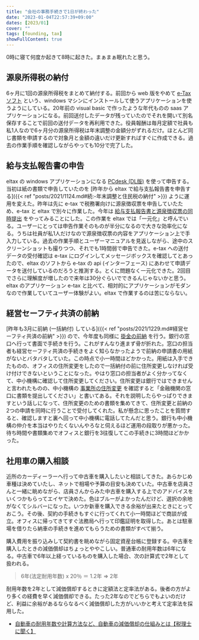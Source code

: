 ```yaml
---
title: "会社の事務手続きで1日が終わった"
date: "2023-01-04T22:57:39+09:00"
dates: [2023/01]
cover: ""
tags: [founding, tax]
showFullContent: true
---
```


0時に寝て何度か起きて8時に起きた。まぁまぁ眠れたと思う。

## 源泉所得税の納付

6ヶ月に1回の源泉所得税をまとめて納付する。前回から web 版をやめて [e-Taxソフト](https://www.e-tax.nta.go.jp/e-taxsoft/index.htm) という、windows マシンにインストールして使うアプリケーションを使うようにしている。20年前の visual basic で作ったような年代ものの saas アプリケーションになる。前回送付したデータが残っていたのでそれを開いて別名保存することで前回の送付データを再利用できた。役員報酬は毎月定額で社員も私1人なので6ヶ月分の源泉所得税は年末調整の金額分がずれるだけ。ほとんど同じ書類を申請するので対象月と金額の違いだけ更新すればすぐに作成できる。過去の作業手順を確認しながらやっても10分で完了した。

## 給与支払報告書の申告

eltax の windows アプリケーションになる [PCdesk (DL版)](https://www.eltax.lta.go.jp/eltax/software/) を使って申告する。当初は紙の書類で申告していたのを [昨年から eltax で給与支払報告書を申告する]({{< ref "posts/2021/1124.md#続:-年末調整と住民税の納付" >}}) ように運用を変えた。昨年は先に e-tax で税務署向けに源泉徴収票を申告していたため、e-tax と eltax で別々に作業した。今年は [給与支払報告書と源泉徴収票の同時提出](https://www.eltax.lta.go.jp/news/00303) をやってみることにした。この作業を eltax では「一元化」と呼んでいる。ユーザーにとっては申告作業そのものが半分になるので大きな効率化になる。うちは社員が私1人だけなので源泉徴収票の内容をアプリケーション上で手入力している。過去の作業手順とユーザーマニュアルを見返しながら、途中のスクリーンショットも撮りつつ、それでも1時間弱で申告できた。e-tax への送付データの受付確認は e-tax にログインしてメッセージボックスを確認してとあったので、eltax のソフトから e-tax の api (インターフェース) にあわせて申請データを送付しているのだろうと推測する。とくに問題なく一元化できた。2回目でさらに理解度が増したので来年は30分ぐらいでできるんじゃないかと思う。eltax のアプリケーション e-tax と比べて、相対的にアプリケーションがモダンなので作業していてユーザー体験がよい。eltax で作業するのは苦にならない。

## 経営セーフティ共済の前納

[昨年も3月に前納 (一括納付) している]({{< ref "posts/2021/1229.md#経営セーフティ共済の前納" >}}) ので、今年度も同様に [掛金の前納](https://www.smrj.go.jp/kyosai/tkyosai/customer/procedure/installment/02.html) を行う。銀行の窓口へ行って書面で手続きを行う。これがすんなり進まず骨が折れた。窓口の担当者も経営セーフティ共済の手続きをよく知らなかったようで前納の申請書の用紙がないとバタバタしていた。この時点で小一時間ほどかかった。用紙は入手できたものの、オフィスの住所変更をしたので一括納付の前に住所変更しなければ受け付けできないということになった。やはり窓口の担当者がよく分かってなくて、中小機構に確認して住所変更してください。住所変更は銀行ではできませんと言われたものの、中小機構の [事業所の住所変更](https://www.smrj.go.jp/kyosai/tkyosai/customer/procedure/registration/02.html) を確認すると「金融機関の窓口に書類を提出してください」と書いてある。それを説明したらやっぱりできますという話しになって、住所変更のための書類を集めてきて、住所変更と前納の2つの申請を同時に行うことで受付してくれた。私が懸念に思ったことを質問すると、確認しますと裏へ回って中小機構に電話してたんだと思う。銀行も中小機構の仲介を本当はやりたくないんやろなと伺えるほど運用の段取りが悪かった。待ち時間や書類集めでオフィスと銀行を3往復してこの手続きに3時間ほどかかった。

## 社用車の購入相談

近所のカーディーラーへ行って中古車を購入したいと相談してきた。あらかじめ車種は決めていたし、ネットで相場や予算の目安も決めていた。中古車を店員さんと一緒に眺めながら、店員さんからみた中古車を購入する上でのアドバイスをいくつかもらってエイヤで決めた。色はブルーがよかったんだけど、選択の余地がなくてシルバーになった。いつか新車を購入できる余裕が出来たときにとっておこう。その後、契約の手続きもすぐに行ってくれて小一時間ほどで商談が成立。オフィスに帰ってきてすぐ法務局へ行って印鑑証明を取得した。あとは駐車場を借りたら納車の手続きを進めてもらうための書類がすべて揃う。

購入費用を振り込みして契約書を眺めながら固定資産台帳に登録する。中古車を購入したときの減価償却はちょっとややこしい。普通車の耐用年数は6年になる。中古車で6年以上経っているものを購入した場合、次の計算式で2年として扱われる。

> 6年(法定耐用年数) x 20％ ＝ 1.2年 => 2年

耐用年数を2年として減価償却するときに定額法と定率法がある。後者の方がより多くの経費を早く減価償却できる。たった2年なのでどちらでもよいのだけど、利益に余裕があるならなるべく減価償却した方がいいかと考えて定率法を採用した。

* [自動車の耐用年数や計算方法など、自動車の減価償却の仕組みとは【税理士に聞く】](https://lexustokyo.jp/file/special/99101/12290/column/know-how/c0008.html)
